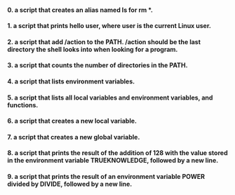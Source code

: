 #### 0. a script that creates an alias named ls for rm *.
#### 1. a script that prints hello user, where user is the current Linux user.
#### 2. a script that add /action to the PATH. /action should be the last directory the shell looks into when looking for a program.
#### 3. a script that counts the number of directories in the PATH.
#### 4. a script that lists environment variables.
#### 5. a script that lists all local variables and environment variables, and functions.
#### 6. a script that creates a new local variable.
#### 7. a script that creates a new global variable.
#### 8. a script that prints the result of the addition of 128 with the value stored in the environment variable TRUEKNOWLEDGE, followed by a new line.
#### 9. a script that prints the result of an environment variable POWER divided by DIVIDE, followed by a new line.

